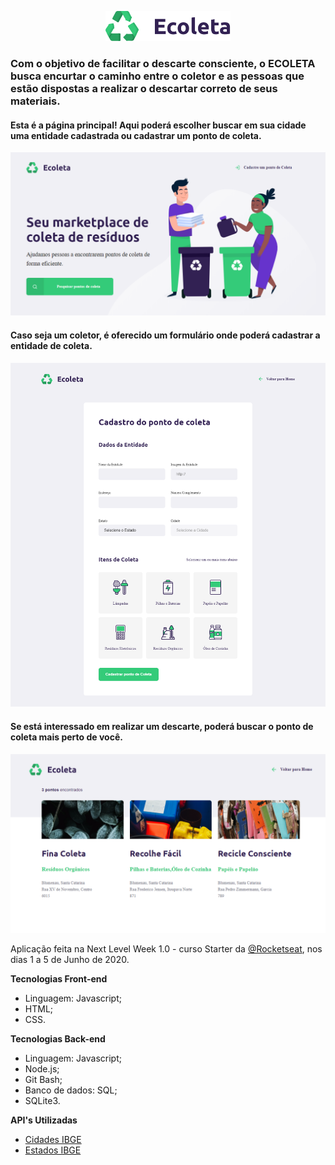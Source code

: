<p align="center">
  <img alt="Ecoleta" title="#ecoleta" src="/public/assets/logo.svg" width="200px" />
</p>


### Com o objetivo de facilitar o descarte consciente, o ECOLETA busca encurtar o caminho entre o coletor e as pessoas que estão dispostas a realizar o descartar correto de seus materiais.


#### Esta é a página principal! Aqui poderá escolher buscar em sua cidade uma entidade cadastrada ou cadastrar um ponto de coleta.
![results](/public/assets/Home.png)


#### Caso seja um coletor, é oferecido um formulário onde poderá cadastrar a entidade de coleta.


![results](/public/assets/cadastro.png)


#### Se está interessado em realizar um descarte, poderá buscar o ponto de coleta mais perto de você.


![results](/public/assets/results.png)

Aplicação feita na Next Level Week 1.0 - curso Starter da [@Rocketseat](https://github.com/Rocketseat), nos dias 1 a 5 de Junho de 2020.

**Tecnologias Front-end**
- Linguagem: Javascript;
- HTML;
- CSS. 

**Tecnologias Back-end**
- Linguagem: Javascript;
- Node.js; 
- Git Bash; 
- Banco de dados: SQL;
- SQLite3.

**API's Utilizadas**
- [Cidades IBGE](https://servicodados.ibge.gov.br/api/docs/localidades?versao=1#api-Municipios-estadosUFMunicipiosGet)
- [Estados IBGE](https://servicodados.ibge.gov.br/api/v1/localidades/estados)






